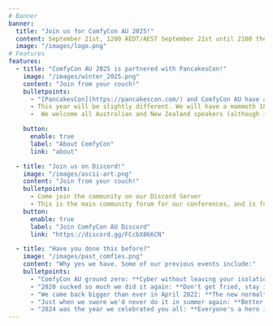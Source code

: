 ```yaml
---
# Banner
banner:
  title: "Join us for ComfyCon AU 2025!"
  content: September 21st, 1200 AEDT/AEST September 21st until 2100 then moving into [PancakesCon!](https://pancakescon.com/)<iframe width="560" height="315" src="https://www.youtube.com/embed/P4Shsxwe5C0?si=IxGcnqpMmE79SPlz" title="YouTube video player" frameborder="0" allow="accelerometer; autoplay; clipboard-write; encrypted-media; gyroscope; picture-in-picture; web-share" referrerpolicy="strict-origin-when-cross-origin" allowfullscreen></iframe>
  image: "/images/logo.png"
# Features
features:
  - title: "ComfyCon AU 2025 is partnered with PancakesCon!"
    image: "/images/winter_2025.png"
    content: "Join from your couch!"
    bulletpoints:
      - "[PancakesCon](https://pancakescon.com/) and ComfyCon AU have a shared history, to the point that we are only days apart in age (PancakesCon being wiser of course). We both wanted to meet the need of COVID - a shared environment to have a casual conference, with people talking about things that interest them and the rest of the community. You can be at home, in your pyjamas, drinking a beer, and you are more than welcome."
      - This year will be slightly different. We will have a mammoth 18 hour conference, starting in Australia and New Zealand, and moving across the Pacific to the US, and into Europe. 
      -  We welcome all Australian and New Zealand speakers (although international speakers are welcome too if you want to stay up late!) to talk about Cyber Security, and Cyber Security Adjacent topics, close to their hearts.

    button:
      enable: true
      label: "About ComfyCon"
      link: "about"

  - title: "Join us on Discord!"
    image: "/images/ascii-art.png"
    content: "Join from your couch!"
    bulletpoints:
      - Come join the community on our Discord Server
      - This is the main community forum for our conferences, and is full of amazing people
    button:
      enable: true
      label: "Join ComfyCon AU Discord"
      link: "https://discord.gg/FCcbX866CN"

  - title: "Have you done this before?"
    image: "/images/past_comfies.png"
    content: "Why yes we have. Some of our previous events include:"
    bulletpoints:
      - "ComfyCon AU ground zero: **Cyber without leaving your isolation tank**."
      - "2020 sucked so much we did it again: **Don't get fried, stay inside**."
      - "We came back bigger than ever in April 2022: **The new normal**."
      - "Just when we swore we'd never do it in summer again: **Better together**."
      - "2024 was the year we celebrated you all: **Everyone's a hero in their own way**."
---
```

